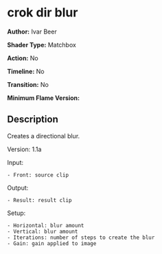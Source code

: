 # crok dir blur

**Author:** Ivar Beer

**Shader Type:** Matchbox

**Action:** No

**Timeline:** No

**Transition:** No

**Minimum Flame Version:** 


## Description
Creates a directional blur.

Version: 1.1a

Input:

    - Front: source clip

Output:

    - Result: result clip

Setup:

    - Horizontal: blur amount
    - Vertical: blur amount
    - Iterations: number of steps to create the blur
    - Gain: gain applied to image
